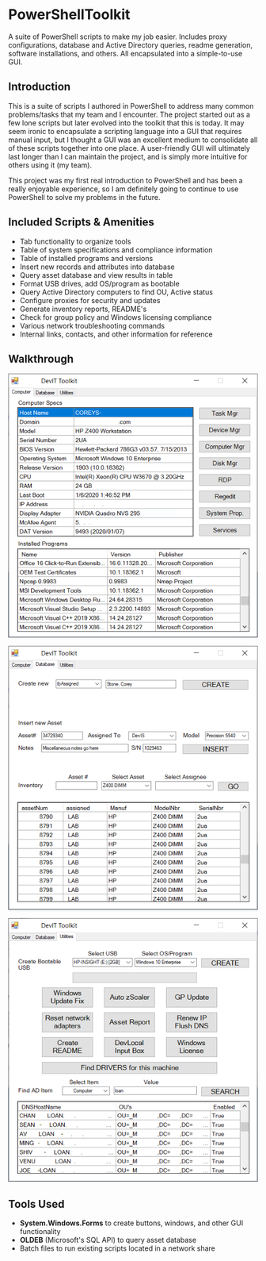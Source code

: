 # PowerShellToolkit
A suite of PowerShell scripts to make my job easier. Includes proxy configurations, database and Active Directory queries, readme generation, software installations, and others. All encapsulated into a simple-to-use GUI.

## Introduction
This is a suite of scripts I authored in PowerShell to address many common problems/tasks that my team and I encounter. 
The project started out as a few lone scripts but later evolved into the toolkit that this is today. It may seem ironic to 
encapsulate a scripting language into a GUI that requires manual input, but I thought a GUI was an excellent medium to 
consolidate all of these scripts together into one place. A user-friendly GUI will ultimately last longer than I can maintain 
the project, and is simply more intuitive for others using it (my team).

This project was my first real introduction to PowerShell and has been a really enjoyable experience, so I am definitely going to 
continue to use PowerShell to solve my problems in the future.

## Included Scripts & Amenities
* Tab functionality to organize tools 
* Table of system specifications and compliance information
* Table of installed programs and versions
* Insert new records and attributes into database
* Query asset database and view results in table
* Format USB drives, add OS/program as bootable
* Query Active Directory computers to find OU, Active status
* Configure proxies for security and updates
* Generate inventory reports, README's 
* Check for group policy and Windows licensing compliance
* Various network troubleshooting commands
* Internal links, contacts, and other information for reference

## Walkthrough
![alt text](https://github.com/coreystone/PowerShellToolkit/blob/master/computer_tab.PNG "")

![alt text](https://github.com/coreystone/PowerShellToolkit/blob/master/database_tab.PNG "")

![alt text](https://github.com/coreystone/PowerShellToolkit/blob/master/utilities_tab.PNG "")


## Tools Used
* **System.Windows.Forms** to create buttons, windows, and other GUI functionality
* **OLDEB** (Microsoft's SQL API) to query asset database
* Batch files to run existing scripts located in a network share

